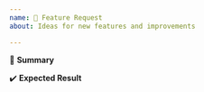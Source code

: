 ```yaml
---
name: 🚀 Feature Request
about: Ideas for new features and improvements

---
```


🚩 **Summary**
<!--- Enter a summary of the new feature here -->

✔️ **Expected Result**
<!--- A clear and concise description of what you expected to happen -->